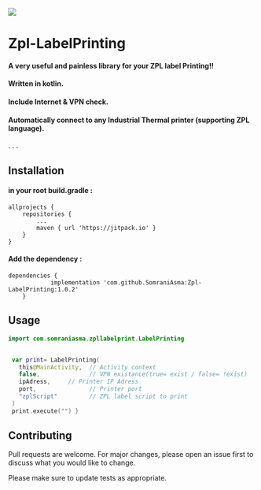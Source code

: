 [![](https://jitpack.io/v/SomraniAsma/Zpl-LabelPrinting.svg)](https://jitpack.io/#SomraniAsma/Zpl-LabelPrinting)

# Zpl-LabelPrinting




#### A very useful and painless library for your ZPL label Printing!!
#### Written in kotlin.
#### Include Internet & VPN check.
#### Automatically connect to any Industrial Thermal printer (supporting ZPL language).
.
.
.


## Installation

#### in your root build.gradle :

```
allprojects {
	repositories {
		...
		maven { url 'https://jitpack.io' }
	}
}
```

#### Add the dependency :

```
dependencies {
	        implementation 'com.github.SomraniAsma:Zpl-LabelPrinting:1.0.2'
	}
```

## Usage

```Kotlin
import com.somraniasma.zpllabelprint.LabelPrinting


 var print= LabelPrinting(
   this@MainActivity,  // Activity context
   false,              // VPN existance(true= exist / false= !exist)
   ipAdress,     // Printer IP Adress
   port,               // Printer port
   "zplScript"         // ZPL label script to print
 )
 print.execute("") }
```

## Contributing
Pull requests are welcome. For major changes, please open an issue first to discuss what you would like to change.

Please make sure to update tests as appropriate.


